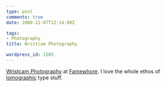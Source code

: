 ```yaml
---
type: post
comments: true
date: 2000-12-07T12:14:00Z

tags:
- Photography
title: Wristcam Photography

wordpress_id: 1505
---
```


[Wristcam Photography](http://www.famewhore.com) at [Famewhore](http://www.famewhore.com). I love the whole ethos of [lomographic](http://www.lomo.com) type stuff.
